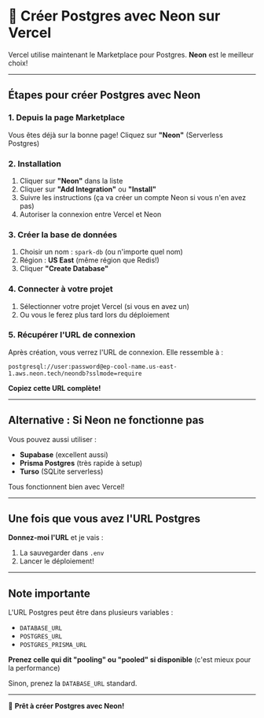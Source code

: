 # 🐘 Créer Postgres avec Neon sur Vercel

Vercel utilise maintenant le Marketplace pour Postgres. **Neon** est le meilleur choix!

---

## Étapes pour créer Postgres avec Neon

### 1. Depuis la page Marketplace
Vous êtes déjà sur la bonne page! Cliquez sur **"Neon"** (Serverless Postgres)

### 2. Installation
1. Cliquer sur **"Neon"** dans la liste
2. Cliquer sur **"Add Integration"** ou **"Install"**
3. Suivre les instructions (ça va créer un compte Neon si vous n'en avez pas)
4. Autoriser la connexion entre Vercel et Neon

### 3. Créer la base de données
1. Choisir un nom : `spark-db` (ou n'importe quel nom)
2. Région : **US East** (même région que Redis!)
3. Cliquer **"Create Database"**

### 4. Connecter à votre projet
1. Sélectionner votre projet Vercel (si vous en avez un)
2. Ou vous le ferez plus tard lors du déploiement

### 5. Récupérer l'URL de connexion
Après création, vous verrez l'URL de connexion. Elle ressemble à :

```
postgresql://user:password@ep-cool-name.us-east-1.aws.neon.tech/neondb?sslmode=require
```

**Copiez cette URL complète!**

---

## Alternative : Si Neon ne fonctionne pas

Vous pouvez aussi utiliser :
- **Supabase** (excellent aussi)
- **Prisma Postgres** (très rapide à setup)
- **Turso** (SQLite serverless)

Tous fonctionnent bien avec Vercel!

---

## Une fois que vous avez l'URL Postgres

**Donnez-moi l'URL** et je vais :
1. La sauvegarder dans `.env`
2. Lancer le déploiement!

---

## Note importante

L'URL Postgres peut être dans plusieurs variables :
- `DATABASE_URL`
- `POSTGRES_URL`
- `POSTGRES_PRISMA_URL`

**Prenez celle qui dit "pooling" ou "pooled" si disponible** (c'est mieux pour la performance)

Sinon, prenez la `DATABASE_URL` standard.

---

🚀 **Prêt à créer Postgres avec Neon!**

